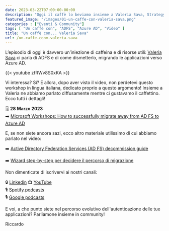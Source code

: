 ```yaml
---
date: 2023-03-22T07:00:00-00:00
description: "Oggi il caffè lo beviamo insieme a Valeria Sava, Strategy Product Manager Microsoft Engineering. Insieme a lei parleremo di come dismettere ADFS in favore di Azure AD, migrando l'autenticazione delle tue applicazioni."
featured_image: "/images/01-un-caffe-con-valeria-sava.png"
categories : ["Eventi & Community"]
tags: [ "Un caffè con", "ADFS", "Azure AD", "Video" ]
title: "Un caffè con... Valeria Sava"
url: /un-caffe-conm-valeria-sava
---
```

L’episodio di oggi è davvero un’iniezione di caffeina e di risorse utili: [Valeria Sava](https://www.linkedin.com/in/valeria-sava/) ci parla di ADFS e di come dismetterlo, migrando le applicazioni verso Azure AD. 

{{< youtube zfRWv8S0xKA >}}

Vi interessa? Sì? E allora, dopo aver visto il video, non perdetevi questo workshop in lingua italiana, dedicato proprio a questo argomento! Insieme a Valeria ne abbiamo parlato diffusamente mentre ci gustavamo il caffettino. Ecco tutti i dettagli!

🗓️ **28 Marzo 2023**  
➡️ [Microsoft Workshops: How to successfully migrate away from AD FS to Azure AD](https://techcommunity.microsoft.com/t5/community-events-list/microsoft-workshops-how-to-successfully-migrate-away-from-ad-fs/td-p/3668480)

E, se non siete ancora sazi, ecco altro materiale utilissimo di cui abbiamo parlato nel video:

➡️ [Active Directory Federation Services (AD FS) decommission guide](https://learn.microsoft.com/en-us/windows-server/identity/ad-fs/decommission/adfs-decommission-guide)

➡️ [Wizard step-by-step per decidere il percorso di migrazione](https://portal.office.com/AdminPortal/Home?#/modernonboarding/MigrateADFSToMicrosoftAzureAD)

Non dimenticate di iscrivervi ai nostri canali:
   
🔒 [Linkedin](https://www.linkedin.com/groups/9051256/)
📺 [YouTube](https://www.youtube.com/@microsoftsecurityitalianus7402)    
🎙️ [Spotify podcasts](https://open.spotify.com/show/6DYut6ML56sjtLJB6YGI7i)  
🎙️ [Google podcasts](https://podcasts.google.com/feed/aHR0cHM6Ly9hbmNob3IuZm0vcy83ZjFhMjQ3NC9wb2RjYXN0L3Jzcw?sa=X&ved=2ahUKEwjRsPbfnOP1AhW2yLsIHRYcDwkQ9sEGegQIARAC)  

E voi, a che punto siete nel percorso evolutivo dell'autenticazione delle tue applicazioni? Parliamone insieme in community!

Riccardo